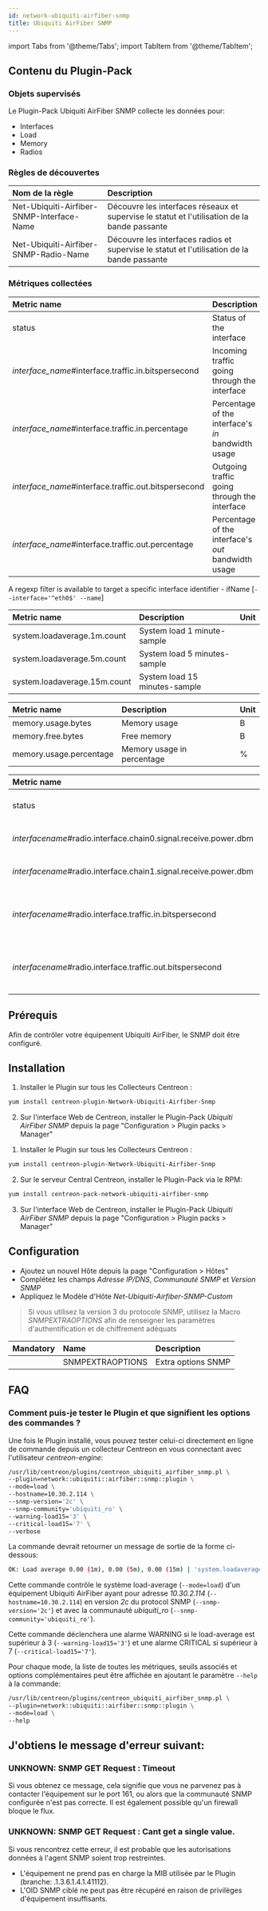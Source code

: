 ```yaml
---
id: network-ubiquiti-airfiber-snmp
title: Ubiquiti AirFiber SNMP
---
```

import Tabs from '@theme/Tabs';
import TabItem from '@theme/TabItem';


## Contenu du Plugin-Pack

### Objets supervisés

Le Plugin-Pack Ubiquiti AirFiber SNMP collecte les données pour:
* Interfaces
* Load
* Memory
* Radios

### Règles de découvertes

<Tabs groupId="operating-systems">
<TabItem value="Services" label="Services">

| Nom de la règle                            | Description                                                                                  |
| :----------------------------------------- | :------------------------------------------------------------------------------------------- |
| Net-Ubiquiti-Airfiber-SNMP-Interface-Name  | Découvre les interfaces réseaux et supervise le statut et l'utilisation de la bande passante |
| Net-Ubiquiti-Airfiber-SNMP-Radio-Name      | Découvre les interfaces radios et supervise le statut et l'utilisation de la bande passante  |

</TabItem>
</Tabs>

### Métriques collectées

<Tabs groupId="operating-systems">
<TabItem value="Interfaces" label="Interfaces">

| Metric name                                            | Description                                         | Unit |
| :----------------------------------------------------- | :-------------------------------------------------- | :--- |
| status                                                 | Status of the interface                             |      |
| *interface\_name*\#interface.traffic.in.bitspersecond  | Incoming traffic going through the interface        | b/s  |
| *interface\_name*\#interface.traffic.in.percentage     | Percentage of the interface's *in* bandwidth usage  | %    |
| *interface\_name*\#interface.traffic.out.bitspersecond | Outgoing traffic going through the interface        | b/s  |
| *interface\_name*\#interface.traffic.out.percentage    | Percentage of the interface's *out* bandwidth usage | %    |

A regexp filter is available to target a specific interface identifier - ifName [```--interface='^eth0$' --name```]

</TabItem>
<TabItem value="Load" label="Load">

| Metric name                  | Description                       | Unit |
| :--------------------------- | :-------------------------------- | :--- |
| system.loadaverage.1m.count  | System load 1 minute-sample       |      |
| system.loadaverage.5m.count  | System load 5 minutes-sample      |      |
| system.loadaverage.15m.count | System load 15 minutes-sample     |      |

</TabItem>
<TabItem value="Memory" label="Memory">

| Metric name             | Description                               | Unit  |
| :---------------------  | :---------------------------------------- | :---- |
| memory.usage.bytes      | Memory usage                              | B     |
| memory.free.bytes       | Free memory                               | B     |
| memory.usage.percentage | Memory usage in percentage                | %     |

</TabItem>
<TabItem value="Radios" label="Radios">

| Metric name                                                      | Description                                  | Unit   |
| :--------------------------------------------------------------- | :------------------------------------------- | :----- |
| status                                                           | Status of the radio interface                |        |
| *interfacename*\#radio.interface.chain0.signal.receive.power.dbm | Radio chain 0 RX power level                 | dBm    |
| *interfacename*\#radio.interface.chain1.signal.receive.power.dbm | Radio chain 1 RX power level                 | dBm    |
| *interfacename*\#radio.interface.traffic.in.bitspersecond        | Incoming traffic going through the interface | b/s    |
| *interfacename*\#radio.interface.traffic.out.bitspersecond       | utgoing traffic going through the interface  | b/s    |

</TabItem>
</Tabs>

## Prérequis

Afin de contrôler votre équipement Ubiquiti AirFiber, le SNMP doit être configuré.

## Installation

<Tabs groupId="operating-systems">
<TabItem value="online" label="Online License">

1. Installer le Plugin sur tous les Collecteurs Centreon :

```bash
yum install centreon-plugin-Network-Ubiquiti-Airfiber-Snmp
```

2. Sur l'interface Web de Centreon, installer le Plugin-Pack *Ubiquiti AirFiber SNMP* depuis la page "Configuration > Plugin packs > Manager"

</TabItem>
<TabItem value="offline" label="Offline License">

1. Installer le Plugin sur tous les Collecteurs Centreon :

```bash
yum install centreon-plugin-Network-Ubiquiti-Airfiber-Snmp
```

2. Sur le serveur Central Centreon, installer le Plugin-Pack via le RPM:

```bash
yum install centreon-pack-network-ubiquiti-airfiber-snmp
```

3. Sur l'interface Web de Centreon, installer le Plugin-Pack *Ubiquiti AirFiber SNMP* depuis la page "Configuration > Plugin packs > Manager"

</TabItem>
</Tabs>

## Configuration

* Ajoutez un nouvel Hôte depuis la page "Configuration > Hôtes"
* Complétez les champs *Adresse IP/DNS*, *Communauté SNMP* et *Version SNMP*
* Appliquez le Modèle d'Hôte *Net-Ubiquiti-Airfiber-SNMP-Custom*

> Si vous utilisez la version 3 du protocole SNMP, utilisez la Macro *SNMPEXTRAOPTIONS* afin de renseigner les paramètres
> d'authentification et de chiffrement adéquats

| Mandatory   | Name                    | Description                       |
| :---------- | :---------------------- | :---------------------------------|
|             | SNMPEXTRAOPTIONS        | Extra options SNMP                |

## FAQ

### Comment puis-je tester le Plugin et que signifient les options des commandes ?

Une fois le Plugin installé, vous pouvez tester celui-ci directement en ligne de commande
depuis un collecteur Centreon en vous connectant avec l'utilisateur *centreon-engine*:

```bash
/usr/lib/centreon/plugins/centreon_ubiquiti_airfiber_snmp.pl \
--plugin=network::ubiquiti::airfiber::snmp::plugin \
--mode=load \
--hostname=10.30.2.114 \
--snmp-version='2c' \
--snmp-community='ubiquiti_ro' \
--warning-load15='3' \
--critical-load15='7' \
--verbose
```

La commande devrait retourner un message de sortie de la forme ci-dessous:

```bash
OK: Load average 0.00 (1m), 0.00 (5m), 0.00 (15m) | 'system.loadaverage.1m.count'=0.00;;;0; 'system.loadaverage.5m.count'=0.00;;;0; 'system.loadaverage.15m.count'=0.00;0:3;0:7;0;
```

Cette commande contrôle le système load-average (```--mode=load```) d'un équipement Ubiquiti AirFiber ayant pour adresse *10.30.2.114* (```--hostname=10.30.2.114```)
en version *2c* du protocol SNMP (```--snmp-version='2c'```) et avec la communauté *ubiquiti_ro* (```--snmp-community='ubiquiti_ro'```).

Cette commande déclenchera une alarme WARNING si le load-average est supérieur à 3 (```--warning-load15='3'```)
et une alarme CRITICAL si supérieur à 7 (```--critical-load15='7'```).

Pour chaque mode, la liste de toutes les métriques, seuils associés et options complémentaires peut être affichée
en ajoutant le paramètre ```--help``` à la commande:

```bash
/usr/lib/centreon/plugins/centreon_ubiquiti_airfiber_snmp.pl \
--plugin=network::ubiquiti::airfiber::snmp::plugin \
--mode=load \
--help
```

## J'obtiens le message d'erreur suivant:

### UNKNOWN: SNMP GET Request : Timeout

Si vous obtenez ce message, cela signifie que vous ne parvenez pas à contacter l'équipement sur le port 161,
ou alors que la communauté SNMP configurée n'est pas correcte.
Il est également possible qu'un firewall bloque le flux.

### UNKNOWN: SNMP GET Request : Cant get a single value.

Si vous rencontrez cette erreur, il est probable que les autorisations données à l'agent SNMP soient trop restreintes.
* L'équipement ne prend pas en charge la MIB utilisée par le Plugin (branche: .1.3.6.1.4.1.41112).
* L'OID SNMP ciblé ne peut pas être récupéré en raison de privilèges d'équipement insuffisants.
